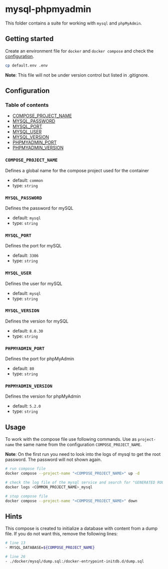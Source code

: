 # mysql-phpmyadmin

This folder contains a suite for working with `mysql` and `phpMyAdmin`.

## Getting started

Create an environment file for `docker` and `docker compose` and check the [configuration](#configuration).

```bash
cp default.env .env
```

**Note**: This file will not be under version control but listed in .gitignore.

## Configuration

### Table of contents

* [COMPOSE_PROJECT_NAME](#compose_project_name)
* [MYSQL_PASSWORD](#mysql_password)
* [MYSQL_PORT](#mysql_port)
* [MYSQL_USER](#mysql_user)
* [MYSQL_VERSION](#mysql_version)
* [PHPMYADMIN_PORT](#phpmyadmin_port)
* [PHPMYADMIN_VERSION](#phpmyadmin_version)

### `COMPOSE_PROJECT_NAME`

Defines a global name for the compose project used for the container

* default: `common`
* type: `string`

### `MYSQL_PASSWORD`

Defines the password for mySQL

* default: `mysql`
* type: `string`

### `MYSQL_PORT`

Defines the port for mySQL

* default: `3306`
* type: `string`

### `MYSQL_USER`

Defines the user for mySQL

* default: `mysql`
* type: `string`

### `MYSQL_VERSION`

Defines the version for mySQL

* default: `8.0.30`
* type: `string`

### `PHPMYADMIN_PORT`

Defines the port for phpMyAdmin

* default: `80`
* type: `string`

### `PHPMYADMIN_VERSION`

Defines the version for phpMyAdmin

* default: `5.2.0`
* type: `string`

## Usage

To work with the compose file use following commands.
Use as `project-name` the same name from the configuration `COMPOSE_PROJECT_NAME`.

**Note**: On the first run you need to look into the logs of mysql to get the root password.
The password will not shown again.

```bash
# run compose file
docker compose --project-name "<COMPOSE_PROJECT_NAME>" up -d

# check the log file of the mysql service and search for "GENERATED ROOT PASSWORD" and note this
docker logs <COMMON_PROJECT_NAME>_mysql

# stop compose file
docker compose --project-name "<COMPOSE_PROJECT_NAME>" down
```

## Hints

This compose is created to initialize a database with content from a dump file.
If you do not want this, remove the following lines:

```bash
# line 13
- MYSQL_DATABASE=${COMPOSE_PROJECT_NAME}

# line 26
- ./docker/mysql/dump.sql:/docker-entrypoint-initdb.d/dump.sql
```
